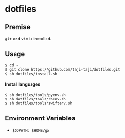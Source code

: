 # dotfiles

## Premise

`git` and `vim` is installed.

## Usage

```
$ cd ~
$ git clone https://github.com/taji-taji/dotfiles.git
$ sh dotfiles/install.sh
```

#### Install languages

```
$ sh dotfiles/tools/pyenv.sh
$ sh dotfiles/tools/rbenv.sh
$ sh dotfiles/tools/swiftenv.sh
```

## Environment Variables

- `$GOPATH: $HOME/go`
